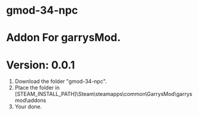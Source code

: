 # gmod-34-npc
# Addon For garrysMod.
# Version: 0.0.1


1. Download the folder "gmod-34-npc".
2. Place the folder in [STEAM_INSTALL_PATH]\Steam\steamapps\common\GarrysMod\garrysmod\addons
3. Your done.
